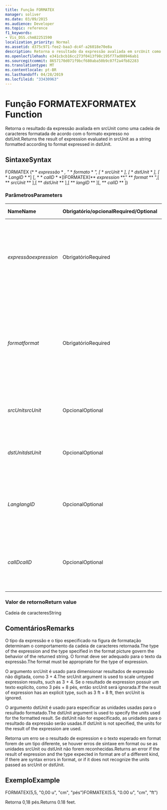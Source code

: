 ```yaml
---
title: Função FORMATEX
manager: soliver
ms.date: 03/09/2015
ms.audience: Developer
ms.topic: reference
f1_keywords:
- Vis_DSS.chm82251590
localization_priority: Normal
ms.assetid: d375c971-fee2-baa3-dc4f-a26018e70e8a
description: Retorna o resultado da expressão avaliada em srcUnit como uma cadeia de caracteres formatada de acordo com o formato expresso no dstUnit.
ms.openlocfilehash: e341cbcb16cc273f0413f98c195f77ad08946ab1
ms.sourcegitcommit: 8657170d071f9bcf680aba50b9c07f2a4fb82283
ms.translationtype: MT
ms.contentlocale: pt-BR
ms.lasthandoff: 04/28/2019
ms.locfileid: "33430963"
---
```

# <a name="formatex-function"></a><span data-ttu-id="177e3-103">Função FORMATEX</span><span class="sxs-lookup"><span data-stu-id="177e3-103">FORMATEX Function</span></span>

<span data-ttu-id="177e3-104">Retorna o resultado da expressão avaliada em srcUnit como uma cadeia de caracteres formatada de acordo com o formato expresso no dstUnit.</span><span class="sxs-lookup"><span data-stu-id="177e3-104">Returns the result of expression evaluated in srcUnit as a string formatted according to format expressed in dstUnit.</span></span>
  
## <a name="syntax"></a><span data-ttu-id="177e3-105">Sintaxe</span><span class="sxs-lookup"><span data-stu-id="177e3-105">Syntax</span></span>

<span data-ttu-id="177e3-106">FORMATEX (\* \* *expressão* \* *, "* \* *formato* \* *", [* \* *srcUnit* \* *], [* \* *dstUnit* \* *], [* \* *LangID* \* \*] [, \* \* *calID* \* \*])</span><span class="sxs-lookup"><span data-stu-id="177e3-106">FORMATEX(\*\* *expression* \*\*," \*\* *format* \*\* ",[ \*\* *srcUnit* \*\* ],[ \*\* *dstUnit* \*\* ],[ \*\* *langID* \*\* ][, \*\* *calID* \*\* ])</span></span> 
  
### <a name="parameters"></a><span data-ttu-id="177e3-107">Parâmetros</span><span class="sxs-lookup"><span data-stu-id="177e3-107">Parameters</span></span>

|<span data-ttu-id="177e3-108">**Name**</span><span class="sxs-lookup"><span data-stu-id="177e3-108">**Name**</span></span>|<span data-ttu-id="177e3-109">**Obrigatório/opcional**</span><span class="sxs-lookup"><span data-stu-id="177e3-109">**Required/Optional**</span></span>|<span data-ttu-id="177e3-110">**Tipo de dados**</span><span class="sxs-lookup"><span data-stu-id="177e3-110">**Data Type**</span></span>|<span data-ttu-id="177e3-111">**Descrição**</span><span class="sxs-lookup"><span data-stu-id="177e3-111">**Description**</span></span>|
|:-----|:-----|:-----|:-----|
| <span data-ttu-id="177e3-112">_expressão_</span><span class="sxs-lookup"><span data-stu-id="177e3-112">_expression_</span></span> <br/> |<span data-ttu-id="177e3-113">Obrigatório</span><span class="sxs-lookup"><span data-stu-id="177e3-113">Required</span></span>  <br/> |<span data-ttu-id="177e3-114">**Cadeia de caracteres**</span><span class="sxs-lookup"><span data-stu-id="177e3-114">**String**</span></span> <br/> |<span data-ttu-id="177e3-115">Uma combinação de constantes, operadores, funções e referências a células ShapeSheet que resulta em um valor.</span><span class="sxs-lookup"><span data-stu-id="177e3-115">A combination of constants, operators, functions, and references to ShapeSheet cells that results in a value.</span></span>  <br/> |
| <span data-ttu-id="177e3-116">_format_</span><span class="sxs-lookup"><span data-stu-id="177e3-116">_format_</span></span> <br/> |<span data-ttu-id="177e3-117">Obrigatório</span><span class="sxs-lookup"><span data-stu-id="177e3-117">Required</span></span>  <br/> |<span data-ttu-id="177e3-118">**Cadeia de caracteres**</span><span class="sxs-lookup"><span data-stu-id="177e3-118">**String**</span></span> <br/> |<span data-ttu-id="177e3-119">A imagem de formato usada para formatar a cadeia de caracteres.</span><span class="sxs-lookup"><span data-stu-id="177e3-119">The format picture used to format the string.</span></span> <span data-ttu-id="177e3-120">Para obter mais informações sobre como formatar imagens, consulte [about Format Pictures](about-format-pictures.md).</span><span class="sxs-lookup"><span data-stu-id="177e3-120">For more information about format pictures, see [About Format Pictures](about-format-pictures.md).</span></span>  <br/> |
| <span data-ttu-id="177e3-121">_srcUnit_</span><span class="sxs-lookup"><span data-stu-id="177e3-121">_srcUnit_</span></span> <br/> |<span data-ttu-id="177e3-122">Opcional</span><span class="sxs-lookup"><span data-stu-id="177e3-122">Optional</span></span>  <br/> |<span data-ttu-id="177e3-123">**String**</span><span class="sxs-lookup"><span data-stu-id="177e3-123">**String**</span></span> <br/> | <span data-ttu-id="177e3-124">Unidades usadas para avaliar a expression (pol, cm, etc.).</span><span class="sxs-lookup"><span data-stu-id="177e3-124">Units used to evaluate expression (in, cm, and so forth).</span></span>  <br/> |
| <span data-ttu-id="177e3-125">_dstUnit_</span><span class="sxs-lookup"><span data-stu-id="177e3-125">_dstUnit_</span></span> <br/> |<span data-ttu-id="177e3-126">Opcional</span><span class="sxs-lookup"><span data-stu-id="177e3-126">Optional</span></span>  <br/> |<span data-ttu-id="177e3-127">**String**</span><span class="sxs-lookup"><span data-stu-id="177e3-127">**String**</span></span> <br/> |<span data-ttu-id="177e3-128">Unidades usadas para o resultado de expression (pol, cm, etc.).</span><span class="sxs-lookup"><span data-stu-id="177e3-128">Units to use for the result of expression (in, cm, and so forth).</span></span>  <br/> |
| <span data-ttu-id="177e3-129">_Lang_</span><span class="sxs-lookup"><span data-stu-id="177e3-129">_langID_</span></span> <br/> |<span data-ttu-id="177e3-130">Opcional</span><span class="sxs-lookup"><span data-stu-id="177e3-130">Optional</span></span>  <br/> |<span data-ttu-id="177e3-131">**Número**</span><span class="sxs-lookup"><span data-stu-id="177e3-131">**Number**</span></span> <br/> |<span data-ttu-id="177e3-132">O idioma usado ao formatar as imagens de data/hora do Microsoft Office System.</span><span class="sxs-lookup"><span data-stu-id="177e3-132">The language used when formatting Microsoft Office System date/time pictures.</span></span>  <br/> |
| <span data-ttu-id="177e3-133">_calID_</span><span class="sxs-lookup"><span data-stu-id="177e3-133">_calID_</span></span> <br/> |<span data-ttu-id="177e3-134">Opcional</span><span class="sxs-lookup"><span data-stu-id="177e3-134">Optional</span></span>  <br/> |<span data-ttu-id="177e3-135">**Número**</span><span class="sxs-lookup"><span data-stu-id="177e3-135">**Number**</span></span> <br/> |<span data-ttu-id="177e3-136">O calendário usado ao formatar as imagens de data/hora do Microsoft Office System.</span><span class="sxs-lookup"><span data-stu-id="177e3-136">The calendar used when formatting Microsoft Office System date/time pictures.</span></span>  <br/> |
   
### <a name="return-value"></a><span data-ttu-id="177e3-137">Valor de retorno</span><span class="sxs-lookup"><span data-stu-id="177e3-137">Return value</span></span>

<span data-ttu-id="177e3-138">Cadeia de caracteres</span><span class="sxs-lookup"><span data-stu-id="177e3-138">String</span></span>
  
## <a name="remarks"></a><span data-ttu-id="177e3-139">Comentários</span><span class="sxs-lookup"><span data-stu-id="177e3-139">Remarks</span></span>

<span data-ttu-id="177e3-140">O tipo da expressão e o tipo especificado na figura de formatação determinam o comportamento da cadeia de caracteres retornada.</span><span class="sxs-lookup"><span data-stu-id="177e3-140">The type of the expression and the type specified in the format picture govern the behavior of the returned string.</span></span> <span data-ttu-id="177e3-141">O format deve ser adequado para o texto da expressão.</span><span class="sxs-lookup"><span data-stu-id="177e3-141">The format must be appropriate for the type of expression.</span></span>
  
<span data-ttu-id="177e3-142">O argumento srcUnit é usado para dimensionar resultados de expressão não digitada, como 3 + 4.</span><span class="sxs-lookup"><span data-stu-id="177e3-142">The srcUnit argument is used to scale untyped expression results, such as 3 + 4.</span></span> <span data-ttu-id="177e3-143">Se o resultado de expression possuir um texto explícito, como 3 pés + 8 pés, então srcUnit será ignorada.</span><span class="sxs-lookup"><span data-stu-id="177e3-143">If the result of expression has an explicit type, such as 3 ft + 8 ft, then srcUnit is ignored.</span></span>
  
<span data-ttu-id="177e3-144">O argumento dstUnit é usado para especificar as unidades usadas para o resultado formatado.</span><span class="sxs-lookup"><span data-stu-id="177e3-144">The dstUnit argument is used to specify the units used for the formatted result.</span></span> <span data-ttu-id="177e3-145">Se dstUnit não for especificado, as unidades para o resultado da expressão serão usadas.</span><span class="sxs-lookup"><span data-stu-id="177e3-145">If dstUnit is not specified, the units for the result of the expression are used.</span></span>
  
<span data-ttu-id="177e3-146">Retorna um erro se o resultado de expression e o texto esperado em format forem de um tipo diferente, se houver erros de sintaxe em format ou se as unidades srcUnit ou dstUnit não forem reconhecidas.</span><span class="sxs-lookup"><span data-stu-id="177e3-146">Returns an error if the result of expression and the type expected in format are of a different kind, if there are syntax errors in format, or if it does not recognize the units passed as srcUnit or dstUnit.</span></span>
  
## <a name="example"></a><span data-ttu-id="177e3-147">Exemplo</span><span class="sxs-lookup"><span data-stu-id="177e3-147">Example</span></span>

<span data-ttu-id="177e3-148">FORMATEX(5,5, "0,00 u", "cm", "pés")</span><span class="sxs-lookup"><span data-stu-id="177e3-148">FORMATEX(5.5, "0.00 u", "cm", "ft")</span></span> 
  
<span data-ttu-id="177e3-149">Retorna 0,18 pés.</span><span class="sxs-lookup"><span data-stu-id="177e3-149">Returns 0.18 feet.</span></span> 
  

